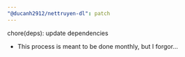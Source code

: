 ```yaml
---
"@ducanh2912/nettruyen-dl": patch
---
```


chore(deps): update dependencies

- This process is meant to be done monthly, but I forgor...

